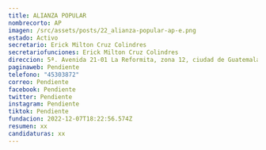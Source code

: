 ```yaml
---
title: ALIANZA POPULAR
nombrecorto: AP
imagen: /src/assets/posts/22_alianza-popular-ap-e.png
estado: Activo
secretario: Erick Milton Cruz Colindres
secretariofunciones: Erick Milton Cruz Colindres
direccion: 5ª. Avenida 21-01 La Reformita, zona 12, ciudad de Guatemala
paginaweb: Pendiente
telefono: "45303872"
correo: Pendiente
facebook: Pendiente
twitter: Pendiente
instagram: Pendiente
tiktok: Pendiente
fundacion: 2022-12-07T18:22:56.574Z
resumen: xx
candidaturas: xx
---
```

